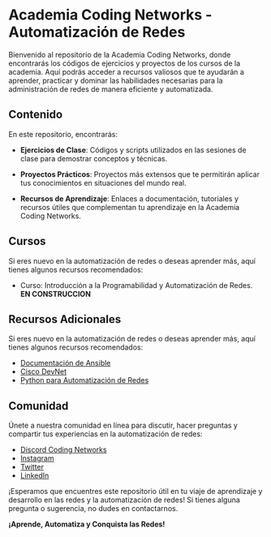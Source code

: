 # Academia Coding Networks - Automatización de Redes

Bienvenido al repositorio de la Academia Coding Networks, donde encontrarás los códigos de ejercicios y proyectos de los cursos de la academia. Aquí podrás acceder a recursos valiosos que te ayudarán a aprender, practicar y dominar las habilidades necesarias para la administración de redes de manera eficiente y automatizada.

## Contenido

En este repositorio, encontrarás:

- **Ejercicios de Clase**: Códigos y scripts utilizados en las sesiones de clase para demostrar conceptos y técnicas.

- **Proyectos Prácticos**: Proyectos más extensos que te permitirán aplicar tus conocimientos en situaciones del mundo real.

- **Recursos de Aprendizaje**: Enlaces a documentación, tutoriales y recursos útiles que complementan tu aprendizaje en la Academia Coding Networks.

## Cursos

Si eres nuevo en la automatización de redes o deseas aprender más, aquí tienes algunos recursos recomendados:

- Curso: Introducción a la Programabilidad y Automatización de Redes. **EN CONSTRUCCION**

## Recursos Adicionales

Si eres nuevo en la automatización de redes o deseas aprender más, aquí tienes algunos recursos recomendados:

- [Documentación de Ansible](https://docs.ansible.com/)
- [Cisco DevNet](https://developer.cisco.com/)
- [Python para Automatización de Redes](https://pynet.twb-tech.com/)

## Comunidad

Únete a nuestra comunidad en línea para discutir, hacer preguntas y compartir tus experiencias en la automatización de redes:

- [Discord Coding Networks](https://discord.codingnetworks.blog)
- [Instagram](http://instagram.com/codingnetworks)
- [Twitter](https://twitter.com/CodingNetworksB)
- [LinkedIn](https://www.linkedin.com/in/michadom/)

¡Esperamos que encuentres este repositorio útil en tu viaje de aprendizaje y desarrollo en las redes y la automatización de redes! Si tienes alguna pregunta o sugerencia, no dudes en contactarnos.

**¡Aprende, Automatiza y Conquista las Redes!**
